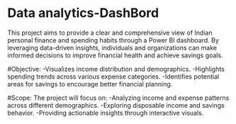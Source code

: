 # Data analytics-DashBord
This project aims to provide a clear and comprehensive view of Indian personal finance and spending habits through a Power BI dashboard. By leveraging data-driven insights, individuals and organizations can make informed decisions to improve financial health and achieve savings goals.

#Objective:
-Visualizes income distribution and demographics.
-Highlights spending trends across various expense categories.
-Identifies potential areas for savings to encourage better financial planning.

#Scope:
The project will focus on:
-Analyzing income and expense patterns across different demographics.
-Exploring disposable income and savings behavior.
-Providing actionable insights through interactive visuals.


